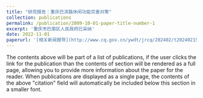 ```yaml
---
title: "研究报告：重庆巴滨路休闲功能完善对策"
collection: publications
permalink: /publication/2009-10-01-paper-title-number-1
excerpt: '重庆市巴南区人民政府已采纳'
date: 2022-11-01
paperurl: '[相关新闻报导](http://www.cq.gov.cn/ywdt/jrcq/202402/t20240215_12926574.html)'
---
```


The contents above will be part of a list of publications, if the user clicks the link for the publication than the contents of section will be rendered as a full page, allowing you to provide more information about the paper for the reader. When publications are displayed as a single page, the contents of the above "citation" field will automatically be included below this section in a smaller font.
